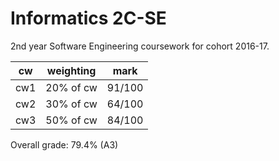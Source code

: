 # Informatics 2C-SE

2nd year Software Engineering coursework for cohort 2016-17.

| cw  | weighting | mark   |
|-----|-----------|--------|
| cw1 | 20% of cw | 91/100 |
| cw2 | 30% of cw | 64/100 |
| cw3 | 50% of cw | 84/100 |

Overall grade: 79.4% (A3)

